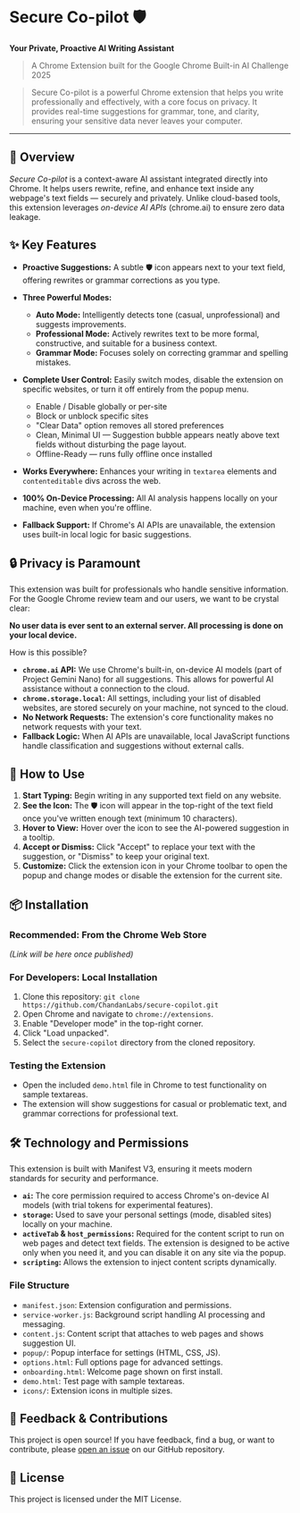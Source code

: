 # Secure Co-pilot 🛡️

**Your Private, Proactive AI Writing Assistant**

> A Chrome Extension built for the Google Chrome Built-in AI Challenge 2025

> Secure Co-pilot is a powerful Chrome extension that helps you write professionally and effectively, with a core focus on privacy. It provides real-time suggestions for grammar, tone, and clarity, ensuring your sensitive data never leaves your computer.

---
## 🚀 Overview
*Secure Co-pilot* is a context-aware AI assistant integrated directly into Chrome.
It helps users rewrite, refine, and enhance text inside any webpage's text fields — securely and privately.
Unlike cloud-based tools, this extension leverages *on-device AI APIs* (chrome.ai) to ensure zero data leakage.

## ✨ Key Features

-   **Proactive Suggestions:** A subtle 🛡️ icon appears next to your text field, offering rewrites or grammar corrections as you type.
-   **Three Powerful Modes:**
    -   **Auto Mode:** Intelligently detects tone (casual, unprofessional) and suggests improvements.
    -   **Professional Mode:** Actively rewrites text to be more formal, constructive, and suitable for a business context.
    -   **Grammar Mode:** Focuses solely on correcting grammar and spelling mistakes.
-   **Complete User Control:** Easily switch modes, disable the extension on specific websites, or turn it off entirely from the popup menu.
    -   Enable / Disable globally or per-site
    -   Block or unblock specific sites
    -   "Clear Data" option removes all stored preferences
    -   Clean, Minimal UI — Suggestion bubble appears neatly above text fields without disturbing the page layout.
    -   Offline-Ready — runs fully offline once installed

-   **Works Everywhere:** Enhances your writing in `textarea` elements and `contenteditable` divs across the web.
-   **100% On-Device Processing:** All AI analysis happens locally on your machine, even when you're offline.
-   **Fallback Support:** If Chrome's AI APIs are unavailable, the extension uses built-in local logic for basic suggestions.

## 🔒 Privacy is Paramount

This extension was built for professionals who handle sensitive information. For the Google Chrome review team and our users, we want to be crystal clear:

**No user data is ever sent to an external server. All processing is done on your local device.**

How is this possible?
-   **`chrome.ai` API:** We use Chrome's built-in, on-device AI models (part of Project Gemini Nano) for all suggestions. This allows for powerful AI assistance without a connection to the cloud.
-   **`chrome.storage.local`:** All settings, including your list of disabled websites, are stored securely on your machine, not synced to the cloud.
-   **No Network Requests:** The extension's core functionality makes no network requests with your text.
-   **Fallback Logic:** When AI APIs are unavailable, local JavaScript functions handle classification and suggestions without external calls.

## 🚀 How to Use

1.  **Start Typing:** Begin writing in any supported text field on any website.
2.  **See the Icon:** The 🛡️ icon will appear in the top-right of the text field once you've written enough text (minimum 10 characters).
3.  **Hover to View:** Hover over the icon to see the AI-powered suggestion in a tooltip.
4.  **Accept or Dismiss:** Click "Accept" to replace your text with the suggestion, or "Dismiss" to keep your original text.
5.  **Customize:** Click the extension icon in your Chrome toolbar to open the popup and change modes or disable the extension for the current site.

## 📦 Installation

### Recommended: From the Chrome Web Store
*(Link will be here once published)*

### For Developers: Local Installation
1.  Clone this repository: `git clone https://github.com/ChandanLabs/secure-copilot.git`
2.  Open Chrome and navigate to `chrome://extensions`.
3.  Enable "Developer mode" in the top-right corner.
4.  Click "Load unpacked".
5.  Select the `secure-copilot` directory from the cloned repository.

### Testing the Extension
-   Open the included `demo.html` file in Chrome to test functionality on sample textareas.
-   The extension will show suggestions for casual or problematic text, and grammar corrections for professional text.

## 🛠️ Technology and Permissions

This extension is built with Manifest V3, ensuring it meets modern standards for security and performance.

-   **`ai`:** The core permission required to access Chrome's on-device AI models (with trial tokens for experimental features).
-   **`storage`:** Used to save your personal settings (mode, disabled sites) locally on your machine.
-   **`activeTab` & `host_permissions`:** Required for the content script to run on web pages and detect text fields. The extension is designed to be active only when you need it, and you can disable it on any site via the popup.
-   **`scripting`:** Allows the extension to inject content scripts dynamically.

### File Structure
-   `manifest.json`: Extension configuration and permissions.
-   `service-worker.js`: Background script handling AI processing and messaging.
-   `content.js`: Content script that attaches to web pages and shows suggestion UI.
-   `popup/`: Popup interface for settings (HTML, CSS, JS).
-   `options.html`: Full options page for advanced settings.
-   `onboarding.html`: Welcome page shown on first install.
-   `demo.html`: Test page with sample textareas.
-   `icons/`: Extension icons in multiple sizes.

## 🤝 Feedback & Contributions

This project is open source! If you have feedback, find a bug, or want to contribute, please [open an issue](https://github.com/ChandanLabs/secure-copilot/issues) on our GitHub repository.

## 📄 License

This project is licensed under the MIT License.
